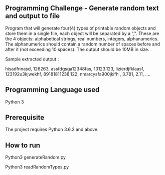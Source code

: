 ## Programming Challenge - Generate random text and output to file

Program that will generate four(4) types of printable random
objects and store them in a single file, each object will be separated by
a ",".  These are the 4 objects: alphabetical strings, real numbers,
integers, alphanumerics. The alphanumerics should contain a random
number of spaces before and after it (not exceeding 10 spaces).
The output should be 10MB in size.

Sample extracted output :

hisadfnnasd, 126263, assfdgsga12348fas, 13123.123,
lizierdjfklaasf, 123192u3kjwekhf, 89181811238,122,
nmarcysfa900jkifh  , 3.781, 2.11, ....

## Programming Language used
Python 3

## Prerequisite
The project requires Python 3.6.2 and above.

## How to run
Python3 generateRandom.py

Python3 readRandomTypes.py
